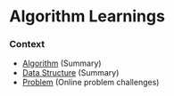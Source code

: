 # Algorithm Learnings

### Context

- [Algorithm](./algorithm) (Summary)
- [Data Structure](./data-structure) (Summary)
- [Problem](./problem) (Online problem challenges)
